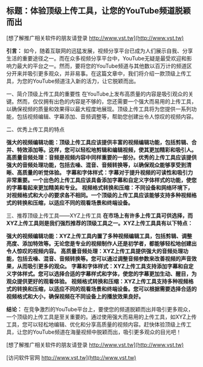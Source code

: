 ## **标题：体验顶级上传工具，让您的YouTube频道脱颖而出**

[想了解推广相关软件的朋友请登录 http://www.vst.tw](http://www.vst.tw)

**引言：**
如今，随着互联网的迅猛发展，视频分享平台已成为人们展示自我、分享生活的重要途径之一。而在众多视频分享平台中，YouTube无疑是最受欢迎和影响力最大的平台之一。然而，要将您的YouTube频道与其他数以百万计的频道区分开来并吸引更多观众，并非易事。在这篇文章中，我们将介绍一款顶级上传工具，为您的YouTube频道注入新的活力，让它脱颖而出。

一、简介顶级上传工具的重要性
在YouTube上发布高质量的内容是吸引观众的关键。然而，仅仅拥有出色的内容是不够的，您还需要一个强大而易用的上传工具，以确保视频的质量和效果得以最大程度地展现。顶级上传工具将为您提供一系列功能，包括视频编辑、字幕添加、音频调整等，帮助您创建出令人惊叹的视频内容。

二、优秀上传工具的特点

**强大的视频编辑功能：顶级上传工具应该提供丰富的视频编辑功能，包括剪辑、合并、特效添加等。这样，您可以轻松地剪辑和编辑视频，使其更加精彩和吸引人。**
**高质量音频处理：音频是视频内容中同样重要的一部分。优秀的上传工具应该提供强大的音频处理功能，包括去噪、混音、音频转换等，以确保观众能够享受到清晰、高质量的听觉体验。**
**字幕和字体样式：字幕对于提升视频的可读性和吸引力非常重要。一个出色的上传工具应该具备添加字幕和自定义字体样式的功能，使您的字幕看起来更加精美和专业。**
**视频格式转换和压缩：不同设备和网络环境下，对视频格式和大小的要求各不相同。一个顶级的上传工具应该能够支持多种视频格式的转换和压缩，以适应不同的观看场景和终端设备。**

三、推荐顶级上传工具——XYZ上传工具
**在市场上有许多上传工具可供选择，而XYZ上传工具则是我们强烈推荐的顶级工具之一。XYZ上传工具具有以下特点：**

**强大的视频编辑功能：XYZ上传工具内置了多种视频编辑工具，包括剪辑、调整亮度、添加特效等。无论您是专业的视频制作人还是初学者，都能够轻松地创建出令人惊叹的视频内容。**
**高质量音频处理：XYZ上传工具提供强大的音频处理功能，包括去噪、混音、音频转换等。您可以通过调整音频参数来改善视频的声音效果，从而吸引更多的观众。**
**字幕和字体样式：XYZ上传工具支持添加字幕和自定义字体样式。您可以选择合适的字幕样式和字体，使您的字幕更加生动、醒目，为观众提供更好的观看体验。**
**视频格式转换和压缩：XYZ上传工具支持多种视频格式的转换和压缩，以适应不同的观看场景和终端设备。您可以根据需要选择合适的视频格式和大小，确保视频在不同设备上的播放效果良好。**

**结论：**
在竞争激烈的YouTube平台上，要使您的频道脱颖而出并吸引更多观众，一个顶级的上传工具是至关重要的。通过使用强大而易用的上传工具，如XYZ上传工具，您可以轻松地编辑、优化和分享高质量的视频内容。赶快体验顶级上传工具，让您的YouTube频道在海量视频中脱颖而出，吸引更多观众的目光吧！

[想了解推广相关软件的朋友请登录 http://www.vst.tw](http://www.vst.tw)


[访问软件官网 http://www.vst.tw](http://www.vst.tw)
